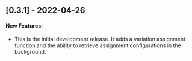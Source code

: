 <!---
## [MAJOR.MINOR.PATCH] - YYYY-MM-DD

#### New Features:
* Describe any features added

#### Fixed:
* Describe any bug fixes

#### Deprecated:
* Describe deprecated APIs in this version
-->

## [0.3.1] - 2022-04-26

#### New Features:

* This is the initial development release. It adds a variation assignment function and the ability to retrieve assignment configurations in the background.